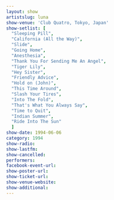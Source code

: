 ```yaml
---
layout: show
artistslug: luna
show-venue: 'Club Quatro, Tokyo, Japan'
show-setlist: [
  "Sleeping Pill",
  "California (All the Way)",
  "Slide",
  "Going Home",
  "Anesthesia",
  "Thank You For Sending Me An Angel",
  "Tiger Lily",
  "Hey Sister",
  "Friendly Advice",
  "Hold on (John)",
  "This Time Around",
  "Slash Your Tires",
  "Into The Fold",
  "That's What You Always Say",
  "Time to Quit",
  "Indian Summer",
  "Ride Into The Sun"
  ]
show-date: 1994-06-06
category: 1994
show-radio: 
show-lastfm: 
show-cancelled: 
performers: 
facebook-event-url: 
show-poster-url: 
show-ticket-url: 
show-venue-website: 
show-additional: 
---
```


